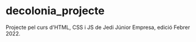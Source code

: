 # decolonia_projecte

Projecte pel curs d'HTML, CSS i JS de Jedi Júnior Empresa, edició Febrer 2022.
